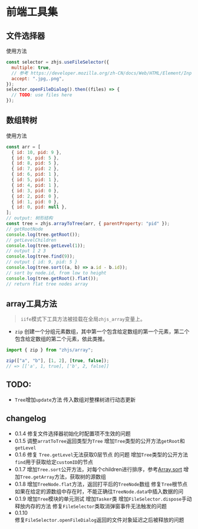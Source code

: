 # 前端工具集

## 文件选择器

使用方法

```js
const selector = zhjs.useFileSelector({
  multiple: true,
  // 参考 https://developer.mozilla.org/zh-CN/docs/Web/HTML/Element/Input/file#accept
  accept: ".jpg,.png",
});
selector.openFileDialog().then((files) => {
  // TODO: use files here
});
```

## 数组转树

使用方法

```js
const arr = [
  { id: 10, pid: 9 },
  { id: 9, pid: 5 },
  { id: 8, pid: 5 },
  { id: 7, pid: 2 },
  { id: 6, pid: 1 },
  { id: 5, pid: 1 },
  { id: 4, pid: 1 },
  { id: 3, pid: 0 },
  { id: 2, pid: 0 },
  { id: 1, pid: 0 },
  { id: 0, pid: null },
];
// output: 树形结构
const tree = zhjs.arrayToTree(arr, { parentProperty: "pid" });
// getRootNode
console.log(tree.getRoot());
// getLevelChildren
console.log(tree.getLevel(1));
// output 1 2 3
console.log(tree.find(9));
// output { id: 9, pid: 5 }
console.log(tree.sort((a, b) => a.id - b.id));
// sort by node.id, from low to height
console.log(tree.getRoot().flat());
// return flat tree nodes array
```

## array工具方法

> `iife`模式下工具方法被挂载在全局`zhjs_array`变量上。

- `zip` 创建一个分组元素数组，其中第一个包含给定数组的第一个元素，第二个包含给定数组的第二个元素，依此类推。

```js
import { zip } from "zhjs/array";

zip(["a", "b"], [1, 2], [true, false]);
// => [['a', 1, true], ['b', 2, false]]
```

## TODO:

- `Tree`增加`update`方法 传入数组对整棵树进行动态更新

## changelog

- 0.1.4
  修复文件选择器初始化时配置项不生效的问题
- 0.1.5
  调整`arratToTree`返回类型为`Tree`
  增加`Tree`类型的公开方法`getRoot`和`getLevel`
- 0.1.6
  修复 `Tree.getLevel`无法获取0层节点 的问题
  增加`Tree`类型的公开方法`find`用于获取给定`customID`的节点
- 0.1.7
  增加`Tree.sort`公开方法，对每个children进行排序，参考[Array.sort](https://cgi.cse.unsw.edu.au/~cs2041/doc/MDN_javascript_reference/Web/JavaScript/Reference/Global_Objects/Array/sort.html#:~:text=Array.prototype.sort%28%29%20-%20JavaScript%20%7C%20MDN%20The%20sort%28%29%20method,array%20in%20place%20and%20returns%20the%20sorted%20array.)
  增加`Tree.getArray`方法，获取树的源数组
- 0.1.8
  增加`TreeNode.flat`方法，返回打平后的`TreeNode`数组
  修复`Tree`根节点如果在给定的源数组中存在时，不能正确往`TreeNode.data`中插入数据的问
- 0.1.9
  增加`Tree`模块的单元测试
  增加`Tasker`类
  增加`FileSelector.dispose`手动释放内存的方法
  修复`FileSelector`类取消弹窗事件无法触发的问题
- 0.1.10  
  修复`FileSelector.openFileDialog`返回的文件对象延迟之后被释放的问题
